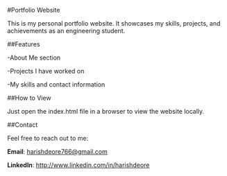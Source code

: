 #Portfolio Website

This is my personal portfolio website. It showcases my skills, projects, and achievements as an engineering student.

##Features

-About Me section

-Projects I have worked on

-My skills and contact information

##How to View

Just open the index.html file in a browser to view the website locally.

##Contact

Feel free to reach out to me:

**Email**: harishdeore766@gmail.com

**LinkedIn**: http://www.linkedin.com/in/harishdeore
